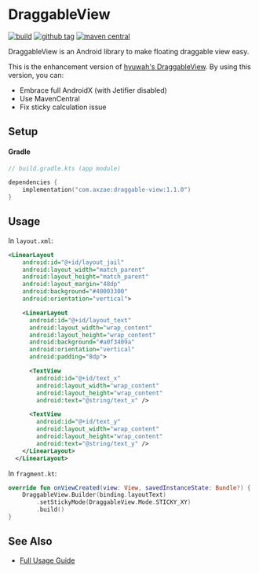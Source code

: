 # DraggableView

<p>

[![build](https://img.shields.io/github/actions/workflow/status/axzae/draggable-view/pre-merge.yaml?branch=main)][actions]
[![github tag](https://img.shields.io/github/v/tag/axzae/draggable-view?label=github)][releases]
[![maven central](https://img.shields.io/maven-central/v/com.axzae/draggable-view)][mavencentral]

</p>

DraggableView is an Android library to make floating draggable view easy.

This is the enhancement version of [hyuwah's DraggableView](https://github.com/hyuwah/DraggableView). By using this version, you can:
- Embrace full AndroidX (with Jetifier disabled)
- Use MavenCentral
- Fix sticky calculation issue

## Setup

#### Gradle

```kotlin
// build.gradle.kts (app module)

dependencies {
    implementation("com.axzae:draggable-view:1.1.0")
}
```

## Usage

In `layout.xml`:
```xml
<LinearLayout
    android:id="@+id/layout_jail"
    android:layout_width="match_parent"
    android:layout_height="match_parent"
    android:layout_margin="48dp"
    android:background="#40003300"
    android:orientation="vertical">

    <LinearLayout
      android:id="@+id/layout_text"
      android:layout_width="wrap_content"
      android:layout_height="wrap_content"
      android:background="#a0f3409a"
      android:orientation="vertical"
      android:padding="8dp">

      <TextView
        android:id="@+id/text_x"
        android:layout_width="wrap_content"
        android:layout_height="wrap_content"
        android:text="@string/text_x" />

      <TextView
        android:id="@+id/text_y"
        android:layout_width="wrap_content"
        android:layout_height="wrap_content"
        android:text="@string/text_y" />
    </LinearLayout>
  </LinearLayout>
````

In `fragment.kt`:
```kotlin
override fun onViewCreated(view: View, savedInstanceState: Bundle?) {
    DraggableView.Builder(binding.layoutText)
        .setStickyMode(DraggableView.Mode.STICKY_XY)
        .build()
}
```


## See Also

- [Full Usage Guide](https://github.com/hyuwah/DraggableView#basic-usage)

[mavencentral]: https://central.sonatype.com/artifact/com.axzae/draggable-view
[actions]: https://github.com/axzae/draggable-view/actions
[releases]: https://github.com/axzae/draggable-view/releases
